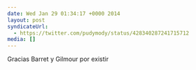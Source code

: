 ```yaml
---
date: Wed Jan 29 01:34:17 +0000 2014
layout: post
syndicateUrl:
  - https://twitter.com/pudymody/status/428340287241715712
media: []
---
```

Gracias Barret y Gilmour por existir

